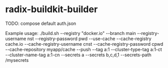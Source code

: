 # radix-buildkit-builder

TODO: compose default auth.json

Example usage:
./build.sh --registry "docker.io" --branch main --registry-username nst --registry-password pwd --use-cache --cache-registry cache.io --cache-registry-username cnst --cache-registry-password cpwd --cache-repository myapp/cache --push --tag a:1 --cluster-type-tag a:1-ct --cluster-name-tag a:1-cn --secrets a --secrets b,c,d,1 --secrets-path /mysecrets
